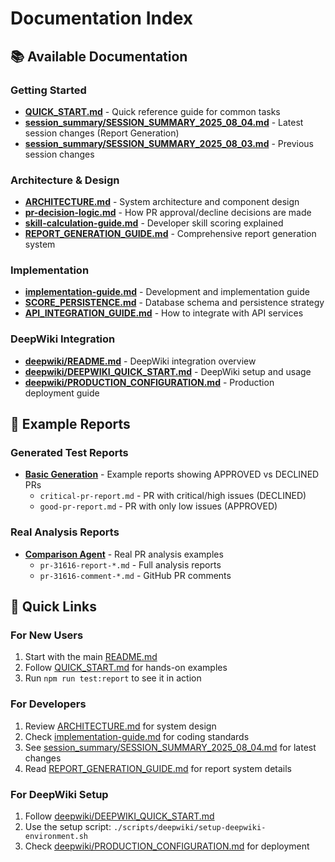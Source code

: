# Documentation Index

## 📚 Available Documentation

### Getting Started
- **[QUICK_START.md](./QUICK_START.md)** - Quick reference guide for common tasks
- **[session_summary/SESSION_SUMMARY_2025_08_04.md](./session_summary/SESSION_SUMMARY_2025_08_04.md)** - Latest session changes (Report Generation)
- **[session_summary/SESSION_SUMMARY_2025_08_03.md](./session_summary/SESSION_SUMMARY_2025_08_03.md)** - Previous session changes

### Architecture & Design
- **[ARCHITECTURE.md](./ARCHITECTURE.md)** - System architecture and component design
- **[pr-decision-logic.md](./pr-decision-logic.md)** - How PR approval/decline decisions are made
- **[skill-calculation-guide.md](./skill-calculation-guide.md)** - Developer skill scoring explained
- **[REPORT_GENERATION_GUIDE.md](./REPORT_GENERATION_GUIDE.md)** - Comprehensive report generation system

### Implementation
- **[implementation-guide.md](./implementation-guide.md)** - Development and implementation guide
- **[SCORE_PERSISTENCE.md](./SCORE_PERSISTENCE.md)** - Database schema and persistence strategy
- **[API_INTEGRATION_GUIDE.md](./API_INTEGRATION_GUIDE.md)** - How to integrate with API services

### DeepWiki Integration
- **[deepwiki/README.md](./deepwiki/README.md)** - DeepWiki integration overview
- **[deepwiki/DEEPWIKI_QUICK_START.md](./deepwiki/DEEPWIKI_QUICK_START.md)** - DeepWiki setup and usage
- **[deepwiki/PRODUCTION_CONFIGURATION.md](./deepwiki/PRODUCTION_CONFIGURATION.md)** - Production deployment guide

## 📄 Example Reports

### Generated Test Reports
- **[Basic Generation](../tests/reports/basic-generation/)** - Example reports showing APPROVED vs DECLINED PRs
  - `critical-pr-report.md` - PR with critical/high issues (DECLINED)
  - `good-pr-report.md` - PR with only low issues (APPROVED)

### Real Analysis Reports
- **[Comparison Agent](../tests/reports/comparison-agent/)** - Real PR analysis examples
  - `pr-31616-report-*.md` - Full analysis reports
  - `pr-31616-comment-*.md` - GitHub PR comments

## 🎯 Quick Links

### For New Users
1. Start with the main [README.md](../README.md)
2. Follow [QUICK_START.md](./QUICK_START.md) for hands-on examples
3. Run `npm run test:report` to see it in action

### For Developers
1. Review [ARCHITECTURE.md](./ARCHITECTURE.md) for system design
2. Check [implementation-guide.md](./implementation-guide.md) for coding standards
3. See [session_summary/SESSION_SUMMARY_2025_08_04.md](./session_summary/SESSION_SUMMARY_2025_08_04.md) for latest changes
4. Read [REPORT_GENERATION_GUIDE.md](./REPORT_GENERATION_GUIDE.md) for report system details

### For DeepWiki Setup
1. Follow [deepwiki/DEEPWIKI_QUICK_START.md](./deepwiki/DEEPWIKI_QUICK_START.md)
2. Use the setup script: `./scripts/deepwiki/setup-deepwiki-environment.sh`
3. Check [deepwiki/PRODUCTION_CONFIGURATION.md](./deepwiki/PRODUCTION_CONFIGURATION.md) for deployment